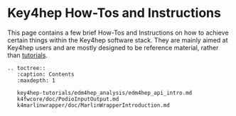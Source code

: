 # Key4hep How-Tos and Instructions

This page contains a few brief How-Tos and Instructions on how to achieve
certain things within the Key4hep software stack. They are mainly aimed at
Key4hep users and are mostly designed to be reference material, rather than
[tutorials](https://key4hep.github.io/key4hep-doc/tutorials/README.html).

```eval_rst
.. toctree::
   :caption: Contents
   :maxdepth: 1

   key4hep-tutorials/edm4hep_analysis/edm4hep_api_intro.md
   k4fwcore/doc/PodioInputOutput.md
   k4marlinwrapper/doc/MarlinWrapperIntroduction.md
```

<!-- List of image files to also fetch
key4hep-tutorials/edm4hep_analysis/images/browser_edm4hep_expanded.png
key4hep-tutorials/edm4hep_analysis/images/doxygen_class_list.png
key4hep-tutorials/edm4hep_analysis/images/doxygen_reco_particle.png
key4hep-tutorials/edm4hep_analysis/images/doxygen_type_table.png
key4hep-tutorials/edm4hep_analysis/images/edm4hep_branches_1.png
key4hep-tutorials/edm4hep_analysis/images/edm4hep_browse_relations_1.png
key4hep-tutorials/edm4hep_analysis/images/edm4hep_doxygen.png
k4marlinwrapper/doc/marlin_wrapper_tools.png
-->
